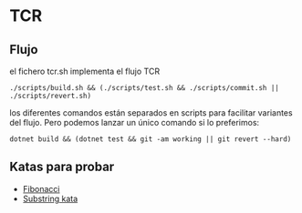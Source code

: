 # TCR 

## Flujo

el fichero tcr.sh implementa el flujo TCR

```
./scripts/build.sh && (./scripts/test.sh && ./scripts/commit.sh || ./scripts/revert.sh)
```

los diferentes comandos están separados en scripts para facilitar variantes del flujo. Pero podemos lanzar un único comando si lo preferimos:

```
dotnet build && (dotnet test && git -am working || git revert --hard)
```

## Katas para probar

- [Fibonacci](https://www.codewars.com/kata/553e6558e848c5a3180000bc)
- [Substring kata](https://github.com/540/substring-kata)